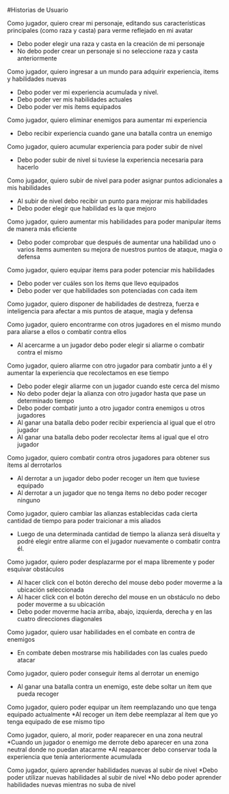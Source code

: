 #Historias de Usuario

Como jugador, quiero crear mi personaje, editando sus características principales (como raza y casta) para verme reflejado en mi avatar

* Debo poder elegir una raza y casta en la creación de mi personaje
* No debo poder crear un personaje si no seleccione raza y casta anteriormente

Como jugador, quiero ingresar a un mundo para adquirir experiencia, items y habilidades nuevas

* Debo poder ver mi experiencia acumulada y nivel.
* Debo poder ver mis habilidades actuales
* Debo poder ver mis ítems equipados

Como jugador, quiero eliminar enemigos para aumentar mi experiencia

* Debo recibir experiencia cuando gane una batalla contra un enemigo

Como jugador, quiero acumular experiencia para poder subir de nivel

* Debo poder subir de nivel si tuviese la experiencia necesaria para hacerlo

Como jugador, quiero subir de nivel para poder asignar puntos adicionales a mis habilidades

* Al subir de nivel debo recibir un punto para mejorar mis habilidades
* Debo poder elegir que habilidad es la que mejoro

Como jugador, quiero aumentar mis habilidades para poder manipular ítems de manera más eficiente

* Debo poder comprobar que después de aumentar una habilidad uno o varios ítems aumenten su mejora de nuestros puntos de ataque, magia o defensa

Como jugador, quiero equipar items para poder potenciar mis habilidades

* Debo poder ver cuáles son los ítems que llevo equipados
* Debo poder ver que habilidades son potenciadas con cada item

Como jugador, quiero disponer de habilidades de destreza, fuerza e inteligencia para afectar a mis puntos de ataque, magia y defensa

Como jugador, quiero encontrarme con otros jugadores en el mismo mundo para aliarse a ellos o combatir contra ellos

* Al acercarme a un jugador debo poder elegir si aliarme o combatir contra el mismo

Como jugador, quiero aliarme con otro jugador para combatir junto a él y aumentar la experiencia que recolectamos en ese tiempo

* Debo poder elegir aliarme con un jugador cuando este cerca del mismo
* No debo poder dejar la alianza con otro jugador hasta que pase un determinado tiempo
* Debo poder combatir junto a otro jugador contra enemigos u otros jugadores
* Al ganar una batalla debo poder recibir experiencia al igual que el otro jugador
* Al ganar una batalla debo poder recolectar ítems al igual que el otro jugador

Como jugador, quiero combatir contra otros jugadores para obtener sus ítems al derrotarlos

* Al derrotar a un jugador debo poder recoger un ítem que tuviese equipado
* Al derrotar a un jugador que no tenga ítems no debo poder recoger ninguno

Como jugador, quiero cambiar las alianzas establecidas cada cierta cantidad de tiempo para poder traicionar a mis aliados

* Luego de una determinada cantidad de tiempo la alianza será disuelta y podré elegir entre aliarme con el jugador nuevamente o combatir contra él.

Como jugador, quiero poder desplazarme por el mapa libremente y poder esquivar obstáculos

* Al hacer click con el botón derecho del mouse debo poder moverme a la ubicación seleccionada
* Al hacer click con el botón derecho del mouse en un obstáculo no debo poder moverme a su ubicación
* Debo poder moverme hacia arriba, abajo, izquierda, derecha y en las cuatro direcciones diagonales 

Como jugador, quiero usar habilidades en el combate en contra de enemigos

* En combate deben mostrarse mis habilidades con las cuales puedo atacar

Como jugador, quiero poder conseguir ítems al derrotar un enemigo

* Al ganar una batalla contra un enemigo, este debe soltar un ítem que pueda recoger

Como jugador, quiero poder equipar un ítem reemplazando uno que tenga equipado actualmente
*Al recoger un ítem debe reemplazar al ítem que yo tenga equipado de ese mismo tipo

Como jugador, quiero, al morir, poder reaparecer en una zona neutral
*Cuando un jugador o enemigo me derrote debo aparecer en una zona neutral donde no puedan atacarme
*Al reaparecer debo conservar toda la experiencia que tenía anteriormente acumulada

Como jugador, quiero aprender habilidades nuevas al subir de nivel 
*Debo poder utilizar nuevas habilidades al subir de nivel
*No debo poder aprender habilidades nuevas mientras no suba de nivel
